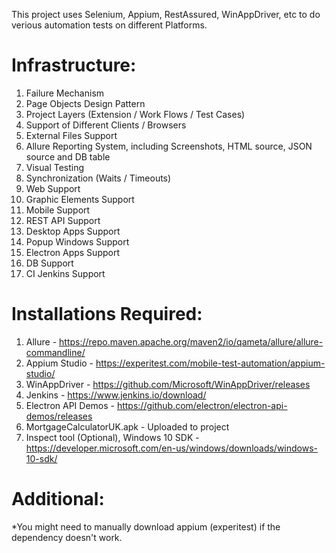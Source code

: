 This project uses Selenium, Appium, RestAssured, WinAppDriver, etc to do verious automation tests on different Platforms.

# Infrastructure:
1. Failure Mechanism
2. Page Objects Design Pattern
3. Project Layers (Extension / Work Flows / Test Cases)
4. Support of Different Clients / Browsers
5. External Files Support
6. Allure Reporting System, including Screenshots, HTML source, JSON source and DB table
7. Visual Testing
8. Synchronization (Waits / Timeouts)
9. Web Support
10. Graphic Elements Support
11. Mobile Support
12. REST API Support
13. Desktop Apps Support
14. Popup Windows Support
15. Electron Apps Support
16. DB Support
17. CI Jenkins Support

# Installations Required:
1. Allure - 
https://repo.maven.apache.org/maven2/io/qameta/allure/allure-commandline/
2. Appium Studio - 
https://experitest.com/mobile-test-automation/appium-studio/
3. WinAppDriver - 
https://github.com/Microsoft/WinAppDriver/releases
4. Jenkins - 
https://www.jenkins.io/download/
5. Electron API Demos - 
https://github.com/electron/electron-api-demos/releases
6. MortgageCalculatorUK.apk - Uploaded to project
7. Inspect tool (Optional), Windows 10 SDK - 
https://developer.microsoft.com/en-us/windows/downloads/windows-10-sdk/

# Additional:
*You might need to manually download appium (experitest) if the dependency doesn't work.
